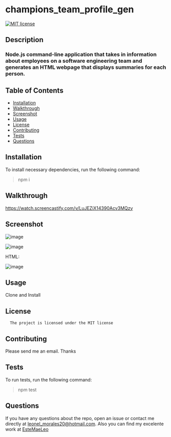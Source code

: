 # champions_team_profile_gen

[![MIT license](https://img.shields.io/badge/License-MIT-blue.svg)](https://lbesson.mit-license.org/)

## Description

### Node.js command-line application that takes in information about employees on a software engineering team and generates an HTML webpage that displays summaries for each person.

## Table of Contents

- [Installation](#installation)
- [Walkthrough](#walkthrough)
- [Screenshot](#screenshot)
- [Usage](#usage)
- [License](#license)
- [Contributing](#contributing)
- [Tests](#tests)
- [Questions](#questions)

## Installation

To install necessary dependencies, run the following command:

> npm i

## Walkthrough

https://watch.screencastify.com/v/LuJEZiX14390Acv3MQzy

## Screenshot

![image](https://user-images.githubusercontent.com/89478789/165314149-96a5ab61-6bfa-4416-bcfe-6fc70be9bccf.png)

![image](https://user-images.githubusercontent.com/89478789/165314182-c0e540ab-4ddb-4d2c-9b92-3a18168d4bf1.png)

HTML:

![image](https://user-images.githubusercontent.com/89478789/165316087-1463f0f7-0c3d-4208-8d63-d03a93198d9e.png)

## Usage

Clone and Install

## License

      The project is licensed under the MIT license

## Contributing

Please send me an email. Thanks

## Tests

To run tests, run the following command:

> npm test

## Questions

If you have any questions about the repo, open an issue or contact me directly at <leonel_morales20@hotmail.com>. Also you can find my excelente work at [EsteMaeLeo](https://www.github.com/EsteMaeLeo)
